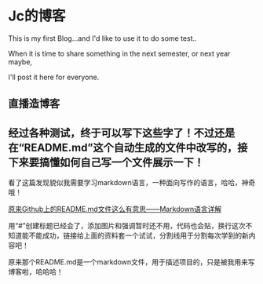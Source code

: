 # Jc的博客
This is my first Blog...and I'd like to use it to do some test..

When it is time to share something in the next semester, or next year maybe,

I'll post it here for everyone.
## 直播造博客
经过各种测试，终于可以写下这些字了！不过还是在“README.md”这个自动生成的文件中改写的，接下来要搞懂如何自己写一个文件展示一下！
---
看了这篇发现貌似我需要学习markdown语言，一种面向写作的语言，哈哈，神奇哦！

[原来Github上的README.md文件这么有意思——Markdown语言详解](http://blog.csdn.net/zhaokaiqiang1992/article/details/41349819)

用“#”创建标题已经会了，添加图片和强调暂时还不用，代码也会贴，换行这次不知道能不能成功，链接给上面的资料套一个试试，分割线用于分割每次学到的新内容吧！

原来那个README.md是一个markdown文件，用于描述项目的，只是被我用来写博客啦，哈哈哈！
